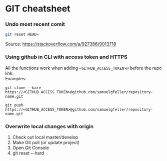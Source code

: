 # GIT cheatsheet

### Undo most recent comit
```bash
git reset HEAD~
```
Source: https://stackoverflow.com/a/927386/9013718

### Using github in CLI with access token and HTTPS
All the functions work when adding `<GITHUB_ACCESS_TOKEN>@` before the repo link.  
Examples:   
```
git clone --bare https://<GITHUB_ACCESS_TOKEN>@github.com/samuelgfeller/repository-name.git

git push https://<GITHUB_ACCESS_TOKEN>@github.com/samuelgfeller/repository-name.git
```

### Overwrite local changes with origin
1. Check out local master/develop
2. Make Git pull (or update project)
3. Open Git Console
4. git reset --hard
